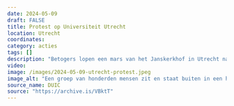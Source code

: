 ```yaml
---
date: 2024-05-09
draft: FALSE
title: Protest op Universiteit Utrecht
location: Utrecht
coordinates: 
category: acties
tags: []
description: "Betogers lopen een mars van het Janskerkhof in Utrecht naar het Domplein, alwaar verschillende toespraken werden gehouden."
video: 
image: /images/2024-05-09-utrecht-protest.jpeg
image_alt: "Een groep van honderden mensen zit en staat buiten in een halve cirkel op een plein. Velen dragen gezichtsmaskers. Ze dragen borden, spandoeken en Palestijnse vlaggen. Een persoon met een keffiyeh om, staand aan de rand van de menigte, spreekt de groep toe met microfoon in de hand en aan diens voeten een luidspreker. Naast Hij houdt een draagbare luidspreker vast en draagt ​​een donker jasje en een geruite sjaal. Verschillende gebouwen en wat groene bomen zijn aanwezig op de achtergrond. Een tenminste zes meter hoog, klassiek standbeeld van een persoon op een voetstuk staat achter de menigte. Ook zijn linksachter bouwsteigers in beeld."
source_name: DUIC
source: "https://archive.is/VBktT"
---
```


